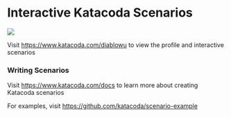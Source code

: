 # Interactive Katacoda Scenarios

[![](http://shields.katacoda.com/katacoda/diablowu/count.svg)](https://www.katacoda.com/diablowu "Get your profile on Katacoda.com")

Visit https://www.katacoda.com/diablowu to view the profile and interactive scenarios

### Writing Scenarios
Visit https://www.katacoda.com/docs to learn more about creating Katacoda scenarios

For examples, visit https://github.com/katacoda/scenario-example
